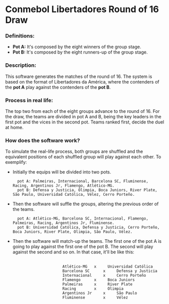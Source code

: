 # Conmebol Libertadores Round of 16 Draw<br>

### Definitions:

* **Pot A:** It's composed by the eight winners of the group stage.<br>
* **Pot B:** It's composed by the eight runners-up of the group stage. <br>

### Description:

This software generates the matches of the round of 16. The system is based on the format of Libertadores da América, where the contenders of the **pot A** play against the contenders of the **pot B**.

### Process in real life:

The top two from each of the eight groups advance to the round of 16. For the draw, the teams are divided in pot A and B, being the key leaders in the first pot and the vices in the second pot. Teams ranked first, decide the duel at home.

### How does the software work?

To simulate the real-life process, both groups are shuffled and the equivalent positions of each shuffled group will play against each other. To exemplify: 

* Initially the equips will be divided into two pots.

		pot A: Palmeiras, Internacional, Barcelona SC, Fluminense, Racing, Argentinos Jr, Flamengo, Atlético-MG.
		pot B: Defensa y Justicia, Olimpia, Boca Juniors, River Plate, São Paulo, Universidad Católica, Vélez, Cerro Porteño.

* Then the software will suffle the groups, altering the previous order of the teams.

		pot A: Atlético-MG, Barcelona SC, Internacional, Flamengo, Palmeiras, Racing, Argentinos Jr, Fluminense.
		pot B: Universidad Católica, Defensa y Justicia, Cerro Porteño, Boca Juniors, River Plate, Olimpia, São Paulo, Vélez.

* Then the software will match-up the teams. The first one of the pot A is going to play against the first one of the pot B. The second will play against the second and so on. In that case, it'll be like this: <br><br>

							Atlético-MG	  x     Universidad Católica
							Barcelona SC	  x     Defensa y Justicia
							Internacional	  x     Cerro Porteño
							Flamengo 	  x     Boca Juniors
							Palmeiras  	  x     River Plate
							Racing 	 	  x     Olimpia
							Argentinos Jr     x     São Paulo
							Fluminense  	  x     Vélez
